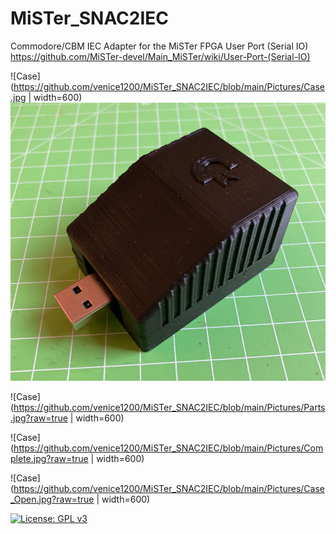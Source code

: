 # MiSTer_SNAC2IEC
Commodore/CBM IEC Adapter for the MiSTer FPGA User Port (Serial IO)  
https://github.com/MiSTer-devel/Main_MiSTer/wiki/User-Port-(Serial-IO)  
  
![Case](https://github.com/venice1200/MiSTer_SNAC2IEC/blob/main/Pictures/Case.jpg | width=600)  
<img src="https://github.com/venice1200/MiSTer_SNAC2IEC/blob/main/Pictures/Case.jpg" width="600">
  
![Case](https://github.com/venice1200/MiSTer_SNAC2IEC/blob/main/Pictures/Parts.jpg?raw=true | width=600)  
  
![Case](https://github.com/venice1200/MiSTer_SNAC2IEC/blob/main/Pictures/Complete.jpg?raw=true | width=600)  
  
![Case](https://github.com/venice1200/MiSTer_SNAC2IEC/blob/main/Pictures/Case_Open.jpg?raw=true | width=600)  
  
[![License: GPL v3](https://img.shields.io/badge/License-GPLv3-blue.svg)](https://www.gnu.org/licenses/gpl-3.0)
